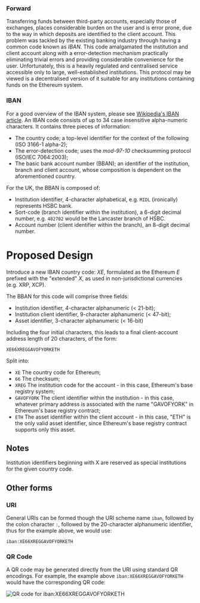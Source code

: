### Forward

Transferring funds between third-party accounts, especially those of exchanges, places considerable burden on the user and is error prone, due to the way in which deposits are identified to the client account. This problem was tackled by the existing banking industry through having a common code known as *IBAN*. This code amalgamated the institution and client account along with a error-detection mechanism practically eliminating trivial errors and providing considerable convenience for the user. Unfortunately, this is a heavily regulated and centralised service accessible only to large, well-established institutions. This protocol may be viewed is a decentralised version of it suitable for any institutions containing funds on the Ethereum system.

### IBAN

For a good overview of the IBAN system, please see [Wikipedia's IBAN article](https://en.wikipedia.org/wiki/International_Bank_Account_Number). An IBAN code consists of up to 34 case insensitive alpha-numeric characters. It contains three pieces of information:

- The country code; a top-level identifier for the context of the following (ISO 3166-1 alpha-2);
- The error-detection code; uses the *mod-97-10* checksumming protocol (ISO/IEC 7064:2003);
- The basic bank account number (BBAN); an identifier of the institution, branch and client account, whose composition is dependent on the aforementioned country.

For the UK, the BBAN is composed of:

- Institution identifier, 4-character alphabetical, e.g. `MIDL` (ironically) represents HSBC bank.
- Sort-code (branch identifier within the institution), a 6-digit decimal number, e.g. `402702` would be the Lancaster branch of HSBC.
- Account number (client identifier within the branch), an 8-digit decimal number.

# Proposed Design

Introduce a new IBAN country code: *XE*, formulated as the Ethereum *E* prefixed with the "extended" *X*, as used in non-jurisdictional currencies (e.g. XRP, XCP).

The BBAN for this code will comprise three fields:

- Institution identifier, 4-character alphanumeric (< 21-bit);
- Institution client identifier, 9-character alphanumeric (< 47-bit);
- Asset identifier, 3-character alphanumeric (< 16-bit)

Including the four initial characters, this leads to a final client-account address length of 20 characters, of the form:

```
XE66XREGGAVOFYORKETH
```

Split into:

- `XE` The country code for Ethereum;
- `66` The checksum;
- `XREG` The institution code for the account - in this case, Ethereum's base registry system;
- `GAVOFYORK` The client identifier within the institution - in this case, whatever primary address is associated with the name "GAVOFYORK" in Ethereum's base registry contract;
- `ETH` The asset identifier within the client account - in this case, "ETH" is the only valid asset identifier, since Ethereum's base registry contract supports only this asset.

## Notes

Institution identifiers beginning with X are reserved as special institutions for the given country code.

## Other forms

### URI

General URIs can be formed though the URI scheme name `iban`, followed by the colon character `:`, followed by the 20-character alphanumeric identifier, thus for the example above, we would use:

```
iban:XE66XREGGAVOFYORKETH
```

### QR Code

A QR code may be generated directly from the URI using standard QR encodings. For example, the example above `iban:XE66XREGGAVOFYORKETH` would have the corresponding QR code:

![QR code for iban:XE66XREGGAVOFYORKETH](http://opensecrecy.com/qr-XE66XREGGAVOFYORKETH.gif)
